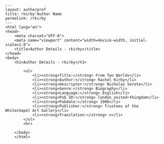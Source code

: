 
    ---
    layout: authorprof
    title: rkirby'Author Name 
    permalink: /rkirby
    ---
    <html lang="en">
    <head>
        <meta charset="UTF-8">
        <meta name="viewport" content="width=device-width, initial-scale=1.0">
        <title>Author Details - rkirby</title>
    </head>
    <body>
        <h1>Author Details - rkirby</h1>
        
            <ul>
                <li><strong>Title:</strong> From Two Worlds</li>
                <li><strong>Author:</strong> Rachel Kirby</li>
                <li><strong>Descriptor:</strong> Nicholas Serota</li>
                <li><strong>Genre:</strong> Biography</li>
                <li><strong>Language:</strong> English</li>
                <li><strong>Pub ID:</strong> london_united¬†kingdom</li>
                <li><strong>Pubdate:</strong> 1986</li>
                <li><strong>Publisher:</strong> Trustees of the Whitechapel Art Gallery</li>
                <li><strong>Translation:</strong> n</li>
            </ul>
            <hr>
            
        </body>
        </html>
        